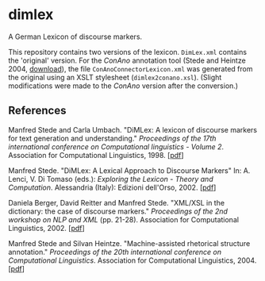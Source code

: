 # dimlex

A German Lexicon of discourse markers. 

This repository contains two versions of the lexicon.
`DimLex.xml` contains the 'original' version.
For the *ConAno* annotation tool
(Stede and Heintze 2004, [download](https://www.ling.uni-potsdam.de/acl-lab/Forsch/pcc/Conano-Distrib.zip)),
the file `ConAnoConnectorLexicon.xml` was generated from the original
using an XSLT stylesheet (`dimlex2conano.xsl`).
(Slight modifications were made to the *ConAno* version after the conversion.)


## References

Manfred Stede and Carla Umbach.
"DiMLex: A lexicon of discourse markers for text generation and understanding."
*Proceedings of the 17th international conference on Computational linguistics - Volume 2*.
Association for Computational Linguistics, 1998. \[[pdf](http://www.aclweb.org/anthology/C/C98/C98-2197.pdf)\]

Manfred Stede. 
"DiMLex: A Lexical Approach to Discourse Markers"
In: A. Lenci, V. Di Tomaso (eds.): *Exploring the Lexicon - Theory and Computation*.
Alessandria (Italy): Edizioni dell'Orso, 2002. \[[pdf](http://www.ling.uni-potsdam.de/~stede/Papers/lenci02.pdf)\]

Daniela Berger, David Reitter and Manfred Stede.
"XML/XSL in the dictionary: the case of discourse markers."
*Proceedings of the 2nd workshop on NLP and XML* (pp. 21-28).
Association for Computational Linguistics, 2002. \[[pdf](http://www.ling.helsinki.fi/~gwilcock/NLPXML-2002/NLPXML-2002-Proceedings.pdf#page=21)\]

Manfred Stede and Silvan Heintze.
"Machine-assisted rhetorical structure annotation."
*Proceedings of the 20th international conference on Computational Linguistics*.
Association for Computational Linguistics, 2004. \[[pdf](http://www.aclweb.org/anthology/C/C04/C04-1061.pdf)\]
